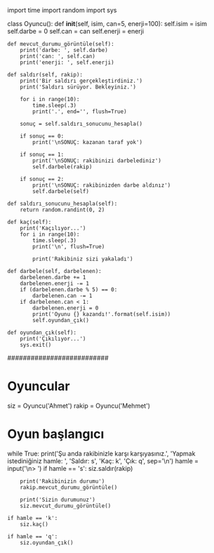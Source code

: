import time
import random
import sys

class Oyuncu():
    def __init__(self, isim, can=5, enerji=100):
        self.isim = isim
        self.darbe = 0
        self.can = can
        self.enerji = enerji

    def mevcut_durumu_görüntüle(self):
        print('darbe: ', self.darbe)
        print('can: ', self.can)
        print('enerji: ', self.enerji)

    def saldır(self, rakip):
        print('Bir saldırı gerçekleştirdiniz.')
        print('Saldırı sürüyor. Bekleyiniz.')

        for i in range(10):
            time.sleep(.3)
            print('.', end='', flush=True)

        sonuç = self.saldırı_sonucunu_hesapla()

        if sonuç == 0:
            print('\nSONUÇ: kazanan taraf yok')

        if sonuç == 1:
            print('\nSONUÇ: rakibinizi darbelediniz')
            self.darbele(rakip)

        if sonuç == 2:
            print('\nSONUÇ: rakibinizden darbe aldınız')
            self.darbele(self)

    def saldırı_sonucunu_hesapla(self):
        return random.randint(0, 2)

    def kaç(self):
        print('Kaçılıyor...')
        for i in range(10):
            time.sleep(.3)
            print('\n', flush=True)

            print('Rakibiniz sizi yakaladı')

    def darbele(self, darbelenen):
        darbelenen.darbe += 1
        darbelenen.enerji -= 1
        if (darbelenen.darbe % 5) == 0:
            darbelenen.can -= 1
        if darbelenen.can < 1:
            darbelenen.enerji = 0
            print('Oyunu {} kazandı!'.format(self.isim))
            self.oyundan_çık()

    def oyundan_çık(self):
        print('Çıkılıyor...')
        sys.exit()

##########################

# Oyuncular
siz = Oyuncu('Ahmet')
rakip = Oyuncu('Mehmet')

# Oyun başlangıcı
while True:
    print('Şu anda rakibinizle karşı karşıyasınız.',
          'Yapmak istediniğiniz hamle: ',
          'Saldır: s',
          'Kaç: k',
          'Çık: q', sep='\n')
    hamle = input('\n> ')
    if hamle == 's':
        siz.saldır(rakip)

        print('Rakibinizin durumu')
        rakip.mevcut_durumu_görüntüle()

        print('Sizin durumunuz')
        siz.mevcut_durumu_görüntüle()

    if hamle == 'k':
        siz.kaç()

    if hamle == 'q':
        siz.oyundan_çık()
